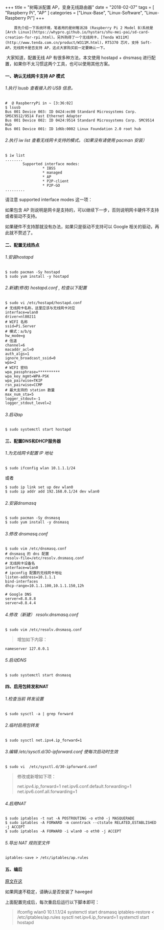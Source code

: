 +++
title = "树莓派配置 AP，变身无线路由器"
date = "2018-02-07"
tags = [ "Raspberry Pi", "AP" ]
categories = ["Linux-Base", "Linux-Software", "Linux-Raspberry Pi"]
+++

		首先介绍一下系统环境，笔者用的是树莓派2B (Raspberry Pi 2 Model B)系统是 [Arch Linux](https://whypro.github.io/hystars/shu-mei-pai/sd-card-creation-for-rpi.html)。另外购得了一个无线网卡，[Tenda W311M](http://www.tenda.com.cn/product/W311M.html)，RT5370 芯片，支持 Soft-AP。无线网卡是否支持 AP，这点大家购买前一定要确认一下。

​	大家知道，配置无线 AP 有很多种方法，本文使用 hostapd + dnsmasq 进行配置，如果你不太习惯这两个工具，也可以使用其他方案。

#### 一、确认无线网卡支持 AP 模式

######  1.执行 lsusb 查看接入的 USB 信息。

```shell
#  @ RaspberryPi in ~ [3:36:02]
$ lsusb
Bus 001 Device 003: ID 0424:ec00 Standard Microsystems Corp. SMSC9512/9514 Fast Ethernet Adapter
Bus 001 Device 002: ID 0424:9514 Standard Microsystems Corp. SMC9514 Hub
Bus 001 Device 001: ID 1d6b:0002 Linux Foundation 2.0 root hub
```

###### 2.执行 iw list 查看无线网卡支持的模式。（如果没有请使用 pacman 安装）

```shell
$ iw list
........
        Supported interface modes:
                 * IBSS
                 * managed
                 * AP
                 * P2P-client
                 * P2P-GO
.........
```

请注意 supported interface modes 这一项：

如果包含 AP 则说明是网卡是支持的，可以继续下一步，否则说明网卡硬件不支持或者驱动不支持。

如果硬件不支持那就没有办法，如果只是驱动不支持可以 Google 相关的驱动，再此就不赘述了。

#### 二、配置无线热点

###### 1.安装hostapd

```shell
$ sudo pacman -Sy hostapd
$ sudo yum install -y hostapd
```

###### 2.新建(修改) hostapd.conf , 检查以下配置

```shell
$ sudo vi /etc/hostapd/hostapd.conf
# 无线网卡名称，这里应该与无线网卡对应
interface=wlan0
driver=nl80211
# WIFI 名称
ssid=Pi.Server
# 模式：a/b/g
hw_mode=g
# 信道
channel=6
macaddr_acl=0
auth_algs=1
ignore_broadcast_ssid=0
wpa=2
# WIFI 密码
wpa_passphrase=**********
wpa_key_mgmt=WPA-PSK
wpa_pairwise=TKIP
rsn_pairwise=CCMP
# 最大支持的 station 数量
max_num_sta=5
logger_stdout=-1
logger_stdout_level=2
```

###### 3.启动ap

```shell
$ sudo systemctl start hostapd
```

#### 三、配置DNS和DHCP服务器

###### 1.为无线网卡配置 IP 地址

```shell
$ sudo ifconfig wlan 10.1.1.1/24
```

或者

```shell
$ sudo ip link set up dev wlan0
$ sudo ip addr add 192.168.0.1/24 dev wlan0
```

###### 2.安装dnsmasq

```shell
$ sudo pacman -Sy dnsmasq
$ sudo yum install -y dnsmasq
```

###### 3.修改 dnsmasq.conf

```shell
$ sudo vim /etc/dnsmasq.conf
# dnsmasq 的 dns 配置
resolv-file=/etc/resolv.dnsmasq.conf
# 无线网卡设备名
interface=wlan0
# ipconfig 配置的无线网卡地址
listen-address=10.1.1.1
bind-interfaces
dhcp-range=10.1.1.100,10.1.1.150,12h

# Google DNS
server=8.8.8.8
server=8.8.4.4
```

###### 4.修改（新建） resolv.dnsmasq.conf 

```shell
$ sudo vim /etc/resolv.dnsmasq.conf
```

> 增加如下内容：

```shell 
nameserver 127.0.0.1
```

###### 5.启动DNS

```shell
$ sudo systemctl start dnsmasq
```

####  四、启用包转发和NAT

###### 1.检查当前 转发设置

```shell
$ sudo sysctl -a | grep forward
```

###### 2.临时启用包转发

```shell 
$ sudo sysctl net.ipv4.ip_forward=1
```

###### 3.编辑 /etc/sysctl.d/30-ipforward.conf 使每次启动时生效

```shell
$ sudo vi  /etc/sysctl.d/30-ipforward.conf 
```

> 修改或新增如下项：
>
> net.ipv4.ip_forward=1
> net.ipv6.conf.default.forwarding=1
> net.ipv6.conf.all.forwarding=1

###### 4.启用NAT

```shell
$ sudo iptables -t nat -A POSTROUTING -o eth0 -j MASQUERADE
$ sudo iptables -A FORWARD -m conntrack --ctstate RELATED,ESTABLISHED -j ACCEPT
$ sudo iptables -A FORWARD -i wlan0 -o eth0 -j ACCEPT
```

###### 5.导出 NAT 规则至文件

```shell
iptables-save > /etc/iptables/ap.rules
```

#### 五、编后

[原文在这](https://whypro.github.io/hystars/shu-mei-pai/raspberry-pi-soft-ap-config.html)

如果网速不稳定，请确认是否安装了 haveged

上面配置完成后，每次重启后运行以下脚本即可：

>ifconfig wlan0 10.1.1.1/24
>systemctl start dnsmasq
>iptables-restore < /etc/iptables/ap.rules
>sysctl net.ipv4.ip_forward=1
>systemctl start hostapd

